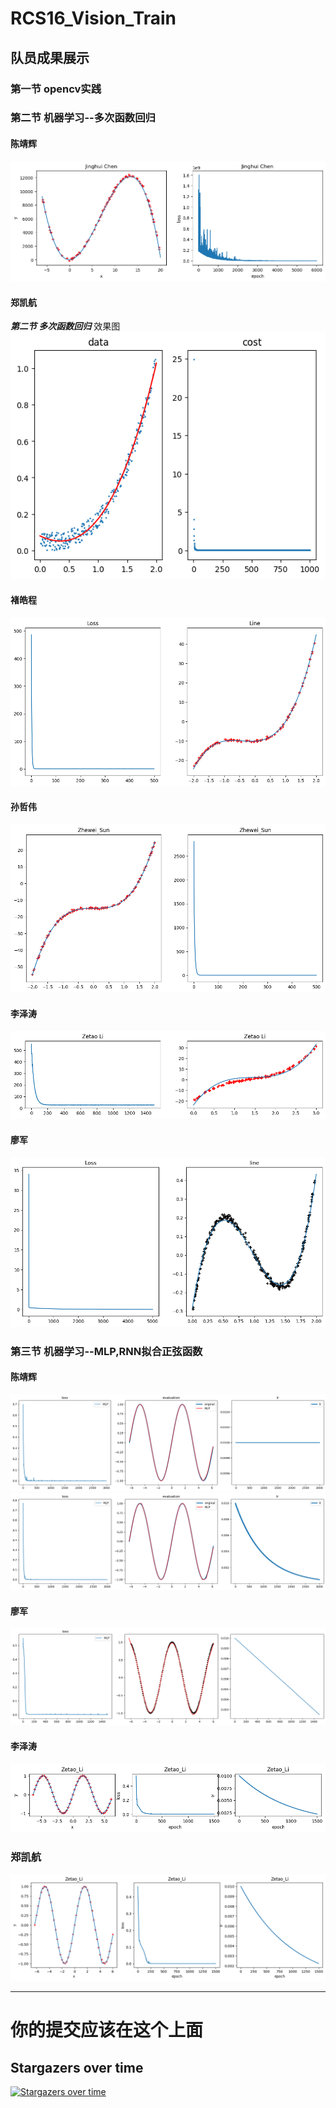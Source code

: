 # RCS16_Vision_Train
## 队员成果展示
### 第一节 opencv实践

### 第二节 机器学习--多次函数回归

#### 陈靖辉
![线性回归](Jinghui_Chen/img/linear_regression.png)

#### 郑凯航
***第二节 多次函数回归***
效果图
![线性回归](Kaihang_Zheng/img/regression.png)

#### 褚皓程
![test](HaoCheng_Chu/img/output.png)

#### 孙哲伟
![test](Zhewei_Sun/img/linear.png)

#### 李泽涛
![Alt text](Zetao_Li/img/line.png)

#### 廖军
![test](Jun_Liao/output.png)

### 第三节 机器学习--MLP,RNN拟合正弦函数

#### 陈靖辉
![线性回归](Jinghui_Chen/img/MLP_RNN_fits_sinusoidal_function.png)
![线性回归](Jinghui_Chen/img/MLP_RNN_fits_sinusoidal_function_2.png)

#### 廖军
![test](Jun_Liao/output1.png)

#### 李泽涛
![Alt text](Zetao_Li/img/sin.png)

### 郑凯航
![AAA](Kaihang_Zheng/img/mlp.png)

***

# 你的提交应该在这个上面
## Stargazers over time

[![Stargazers over time](https://starchart.cc/zxyup/RCS16_Vision_Train.svg)](https://starchart.cc/zxyup/RCS16_Vision_Train)



